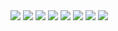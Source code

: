 
 <img src="login.PNG" alt=" "/>
  <img src="registration.PNG" alt=" "/>
  <img src="home.PNG" alt=" "/>
  <img src="home1.PNG" alt=" "/>
   <img src="home2.PNG" alt=" "/>
  <img src="home2.PNG" alt=" "/>
  <img src="admin1.PNG" alt=" "/>
  <img src="admin2.PNG" alt=" "/>
